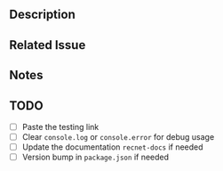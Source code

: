 ## Description

<!--- Describe your changes in detail -->

## Related Issue

<!--- This project only accepts pull requests related to open issues -->
<!--- If suggesting a new feature or change, please discuss it in an issue first -->
<!--- If fixing a bug, there should be an issue describing it with steps to reproduce -->
<!--- Please link to the issue here: -->

## Notes

<!-- Other thing to say -->

## TODO

- [ ] Paste the testing link
- [ ] Clear `console.log` or `console.error` for debug usage
- [ ] Update the documentation `recnet-docs` if needed
- [ ] Version bump in `package.json` if needed
